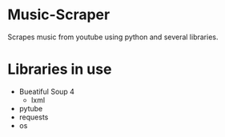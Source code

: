 # Music-Scraper
Scrapes music from youtube using python and several libraries.

# Libraries in use
- Bueatiful Soup 4
  - lxml
- pytube
- requests
- os
